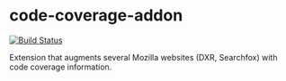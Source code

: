 # code-coverage-addon

[![Build Status](https://travis-ci.org/mozilla/code-coverage-addon.svg?branch=master)](https://travis-ci.org/mozilla/code-coverage-addon)

Extension that augments several Mozilla websites (DXR, Searchfox) with code coverage information.
